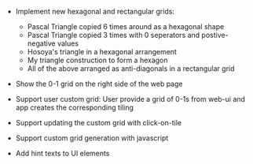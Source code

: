 * Implement new hexagonal and rectangular grids:
    - Pascal Triangle copied 6 times around as a hexagonal shape
    - Pascal Triangle copied 3 times with 0 seperators and postive-negative values
    - Hosoya's triangle in a hexagonal arrangement
    - My triangle construction to form a hexagon
    - All of the above arranged as anti-diagonals in a rectangular grid  

* Show the 0-1 grid on the right side of the web page
* Support user custom grid: User provide a grid of 0-1s from web-ui and app creates the corresponding tiling
* Support updating the custom grid with click-on-tile
* Support custom grid generation with javascript
* Add hint texts to UI elements
  
